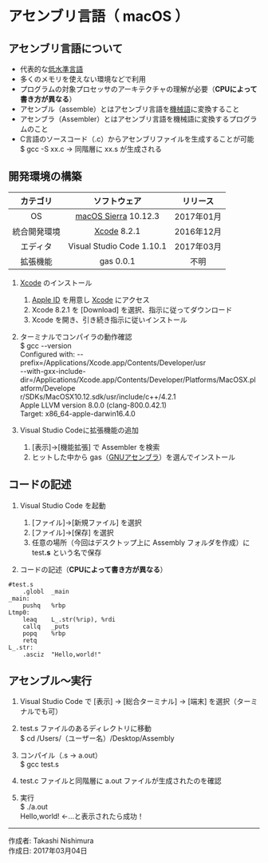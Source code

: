 # アセンブリ言語（ macOS ）

## アセンブリ言語について

* 代表的な[低水準言語](http://bit.ly/2meoB4s)
* 多くのメモリを使えない環境などで利用
* プログラムの対象プロセッサのアーキテクチャの理解が必要（<b>CPUによって書き方が異なる</b>）
* アセンブル（assemble）とはアセンブリ言語を[機械語](http://bit.ly/2ma4xDp)に変換すること
* アセンブラ（Assembler）とはアセンブリ言語を機械語に変換するプログラムのこと
* C言語のソースコード（.c）からアセンブリファイルを生成することが可能  
$ gcc -S xx.c → 同階層に xx.s が生成される

## 開発環境の構築

|カテゴリ|ソフトウェア|リリース|
|:--:|:--:|:--:|
|OS|[macOS Sierra](https://ja.wikipedia.org/wiki/MacOS_Sierra) 10.12.3|2017年01月|
|統合開発環境|[Xcode](https://developer.apple.com/download/) 8.2.1|2016年12月|
|エディタ|Visual Studio Code 1.10.1|2017年03月|
|拡張機能|gas 0.0.1|不明|

1. [Xcode](https://ja.wikipedia.org/wiki/Xcode) のインストール  
    1. [Apple ID](https://appleid.apple.com/#!&page=signin) を用意し [Xcode](https://developer.apple.com/download/) にアクセス
    1. Xcode 8.2.1 を [Download] を選択、指示に従ってダウンロード
    1. Xcode を開き、引き続き指示に従いインストール

1. ターミナルでコンパイラの動作確認  
    $ gcc --version  
    Configured with: --prefix=/Applications/Xcode.app/Contents/Developer/usr  
    --with-gxx-include-dir=/Applications/Xcode.app/Contents/Developer/Platforms/MacOSX.platform/Develope  
    r/SDKs/MacOSX10.12.sdk/usr/include/c++/4.2.1  
    Apple LLVM version 8.0.0 (clang-800.0.42.1)  
    Target: x86_64-apple-darwin16.4.0  

1. Visual Studio Codeに拡張機能の追加  
    1. [表示]→[機能拡張] で Assembler を検索
    1. ヒットした中から gas（[GNUアセンブラ](http://bit.ly/2lI52nm)）を選んでインストール

## コードの記述

1. Visual Studio Code を起動
    1. [ファイル]→[新規ファイル] を選択
    1. [ファイル]→[保存] を選択
    1. 任意の場所（今回はデスクトップ上に Assembly フォルダを作成）に test<b>.s</b> という名で保存

1. コードの記述（<b>CPUによって書き方が異なる</b>）
```
#test.s
	.globl	_main
_main:
	pushq	%rbp
Ltmp0:
	leaq	L_.str(%rip), %rdi
	callq	_puts
	popq	%rbp
	retq
L_.str:
	.asciz	"Hello,world!"
```

## アセンブル〜実行

1. Visual Studio Code で [表示] → [総合ターミナル] → [端末] を選択（ターミナルでも可）

1. test.s ファイルのあるディレクトリに移動  
$ cd /Users/（ユーザー名）/Desktop/Assembly

1. コンパイル（.s → a.out）  
$ gcc test.s

1. test.c ファイルと同階層に a.out ファイルが生成されたのを確認

1. 実行  
$ ./a.out  
Hello,world! ←…と表示されたら成功！

***
作成者: Takashi Nishimura  
作成日: 2017年03月04日
